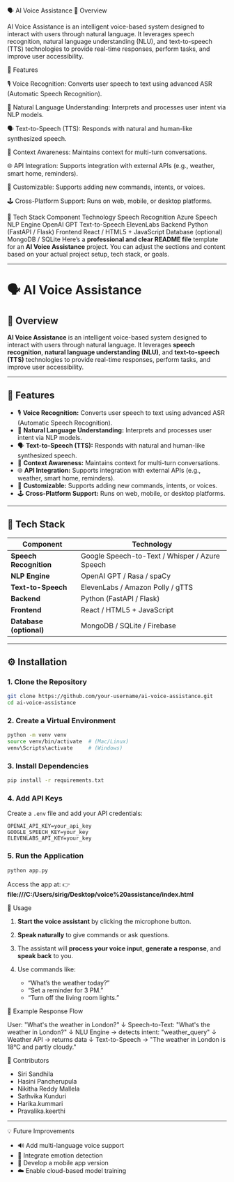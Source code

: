 🗣️ AI Voice Assistance
📘 Overview

AI Voice Assistance is an intelligent voice-based system designed to interact with users through natural language. It leverages speech recognition, natural language understanding (NLU), and text-to-speech (TTS) technologies to provide real-time responses, perform tasks, and improve user accessibility.


🚀 Features

🎙️ Voice Recognition: Converts user speech to text using advanced ASR (Automatic Speech Recognition).

🧠 Natural Language Understanding: Interprets and processes user intent via NLP models.

🗣️ Text-to-Speech (TTS): Responds with natural and human-like synthesized speech.

🔄 Context Awareness: Maintains context for multi-turn conversations.

🌐 API Integration: Supports integration with external APIs (e.g., weather, smart home, reminders).

🧩 Customizable: Supports adding new commands, intents, or voices.

🕹️ Cross-Platform Support: Runs on web, mobile, or desktop platforms.


🧰 Tech Stack
Component	Technology
Speech Recognition Azure Speech
NLP Engine	OpenAI GPT 
Text-to-Speech	ElevenLabs 
Backend	Python (FastAPI / Flask)
Frontend	React / HTML5 + JavaScript
Database (optional)	MongoDB / SQLite
Here’s a **professional and clear README file** template for an **AI Voice Assistance** project. You can adjust the sections and content based on your actual project setup, tech stack, or goals.

---

# 🗣️ AI Voice Assistance

## 📘 Overview

**AI Voice Assistance** is an intelligent voice-based system designed to interact with users through natural language. It leverages **speech recognition**, **natural language understanding (NLU)**, and **text-to-speech (TTS)** technologies to provide real-time responses, perform tasks, and improve user accessibility.

---

## 🚀 Features

* 🎙️ **Voice Recognition:** Converts user speech to text using advanced ASR (Automatic Speech Recognition).
* 🧠 **Natural Language Understanding:** Interprets and processes user intent via NLP models.
* 🗣️ **Text-to-Speech (TTS):** Responds with natural and human-like synthesized speech.
* 🔄 **Context Awareness:** Maintains context for multi-turn conversations.
* 🌐 **API Integration:** Supports integration with external APIs (e.g., weather, smart home, reminders).
* 🧩 **Customizable:** Supports adding new commands, intents, or voices.
* 🕹️ **Cross-Platform Support:** Runs on web, mobile, or desktop platforms.

---

## 🧰 Tech Stack

| Component               | Technology                                     |
| ----------------------- | ---------------------------------------------- |
| **Speech Recognition**  | Google Speech-to-Text / Whisper / Azure Speech |
| **NLP Engine**          | OpenAI GPT / Rasa / spaCy                      |
| **Text-to-Speech**      | ElevenLabs / Amazon Polly / gTTS               |
| **Backend**             | Python (FastAPI / Flask)                       |
| **Frontend**            | React / HTML5 + JavaScript                     |
| **Database (optional)** | MongoDB / SQLite / Firebase                    |

---

## ⚙️ Installation

### 1. Clone the Repository

```bash
git clone https://github.com/your-username/ai-voice-assistance.git
cd ai-voice-assistance
```

### 2. Create a Virtual Environment

```bash
python -m venv venv
source venv/bin/activate  # (Mac/Linux)
venv\Scripts\activate     # (Windows)
```

### 3. Install Dependencies

```bash
pip install -r requirements.txt
```

### 4. Add API Keys

Create a `.env` file and add your API credentials:

```
OPENAI_API_KEY=your_api_key
GOOGLE_SPEECH_KEY=your_key
ELEVENLABS_API_KEY=your_key
```

### 5. Run the Application

```bash
python app.py
```

Access the app at:
👉 **file:///C:/Users/sirig/Desktop/voice%20assistance/index.html**

🧩 Usage

1. **Start the voice assistant** by clicking the microphone button.
2. **Speak naturally** to give commands or ask questions.
3. The assistant will **process your voice input**, **generate a response**, and **speak back** to you.
4. Use commands like:

   * “What’s the weather today?”
   * “Set a reminder for 3 PM.”
   * “Turn off the living room lights.”



🧪 Example Response Flow

User: "What's the weather in London?"
↓
Speech-to-Text: "What's the weather in London?"
↓
NLU Engine → detects intent: "weather_query"
↓
Weather API → returns data
↓
Text-to-Speech → "The weather in London is 18°C and partly cloudy."

👥 Contributors

* Siri Sandhila
* Hasini Pancherupula
* Nikitha Reddy Mallela
* Sathvika Kunduri
* Harika.kummari
* Pravalika.keerthi

---

💡 Future Improvements

* 🔊 Add multi-language voice support
* 🤖 Integrate emotion detection
* 📱 Develop a mobile app version
* ☁️ Enable cloud-based model training






